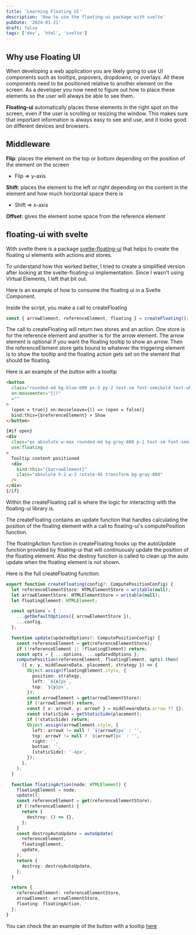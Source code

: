 ```yaml
---
title: 'Learning Floating UI'
description: 'How to use the floating-ui package with svelte'
pubDate: '2024-01-21'
draft: false
tags: ['dev', 'html', 'svelte']
---
```


## Why use Floating UI

When developing a web application you are likely going to use UI components such as tooltips, popovers, dropdowns, or overlays. All these components need to be positioned relative to another element on the screen. As a developer you now need to figure out how to place these elements so the user will always be able to see them.

**Floating-ui** automatically places these elements in the right spot on the screen, even if the user is scrolling or resizing the window. This makes sure that important information is always easy to see and use, and it looks good on different devices and browsers.

## Middleware

**Flip**: places the element on the top or bottom depending on the position of the element on the screen

- Flip => y-axis

**Shift**: places the element to the left or right depending on the content in the element and how much horizontal space there is

- Shift => x-axis

**Offset**: gives the element some space from the reference element

## floating-ui with svelte

With svelte there is a package [svelte-floating-ui](https://github.com/fedorovvvv/svelte-floating-ui) that helps to create the floating ui elements with actions and stores.

To understand how this worked better, I tried to create a simplified version after looking at the svelte-floating-ui implementation. Since I wasn't using Virtual Elements, I left that bit out.

Here is an example of how to consume the floating ui in a Svelte Component.

Inside the script, you make a call to createFloating

```ts
const { arrowElement, referenceElement, floating } = createFloating();
```

The call to createFloating will return two stores and an action. One store is for the reference element and another is for the arrow element. The arrow element is optional if you want the floating tooltip to show an arrow.
Then the referenceElement store gets bound to whatever the triggering element is to show the tooltip and the floating action gets set on the element that should be floating.

Here is an example of the button with a tooltip

```html
<button
  class="rounded-md bg-blue-600 px-3 py-2 text-sm font-semibold text-white shadow-sm hover:bg-blue-500 focus-visible:outline focus-visible:outline-2 focus-visible:outline-offset-2 focus-visible:outline-blue-600"
  on:mouseenter="{()"
  =""
>
  (open = true)} on:mouseleave={() => (open = false)}
  bind:this={$referenceElement} > Show
</button>

{#if open}
<div
  class="px absolute w-max rounded-md bg-gray-800 p-1 text-sm font-semibold text-white"
  use:floating
>
  Tooltip content positioned
  <div
    bind:this="{$arrowElement}"
    class="absolute h-2 w-2 rotate-45 transform bg-gray-800"
  />
</div>
{/if}
```

Within the createFloating call is where the logic for interacting with the floating-ui library is.

The createFloating contains an update function that handles calculating the position of the floating element with a call to floating-ui's computePosition function.

The floatingAction function in createFloating hooks up the autoUpdate function provided by floating-ui that will continuously update the position of the floating element. Also the destroy function is called to clean up the auto update when the floating element is not shown.

Here is the full createFloating function:

```ts
export function createFloating(config?: ComputePositionConfig) {
  let referenceElementStore: HTMLElementStore = writable(null);
  let arrowElementStore: HTMLElementStore = writable(null);
  let floatingElement: HTMLElement;

  const options = {
    ...getDefaultOptions({ arrowElementStore }),
    ...config,
  };

  function update(updatedOptions?: ComputePositionConfig) {
    const referenceElement = get(referenceElementStore);
    if (!referenceElement || !floatingElement) return;
    const opts = { ...options, ...updatedOptions };
    computePosition(referenceElement, floatingElement, opts).then(
      ({ x, y, middlewareData, placement, strategy }) => {
        Object.assign(floatingElement.style, {
          position: strategy,
          left: `${x}px`,
          top: `${y}px`,
        });
        const arrowElement = get(arrowElementStore);
        if (!arrowElement) return;
        const { x: arrowX, y: arrowY } = middlewareData.arrow ?? {};
        const staticSide = getStaticSide(placement);
        if (!staticSide) return;
        Object.assign(arrowElement.style, {
          left: arrowX != null ? `${arrowX}px` : '',
          top: arrowY != null ? `${arrowY}px` : '',
          right: '',
          bottom: '',
          [staticSide]: '-4px',
        });
      },
    );
  }

  function floatingAction(node: HTMLElement) {
    floatingElement = node;
    update();
    const referenceElement = get(referenceElementStore);
    if (!referenceElement) {
      return {
        destroy: () => {},
      };
    }
    const destroyAutoUpdate = autoUpdate(
      referenceElement,
      floatingElement,
      update,
    );
    return {
      destroy: destroyAutoUpdate,
    };
  }

  return {
    referenceElement: referenceElementStore,
    arrowElement: arrowElementStore,
    floating: floatingAction,
  };
}
```
You can check the an example of the button with a tooltip [here](/floating-ui)
